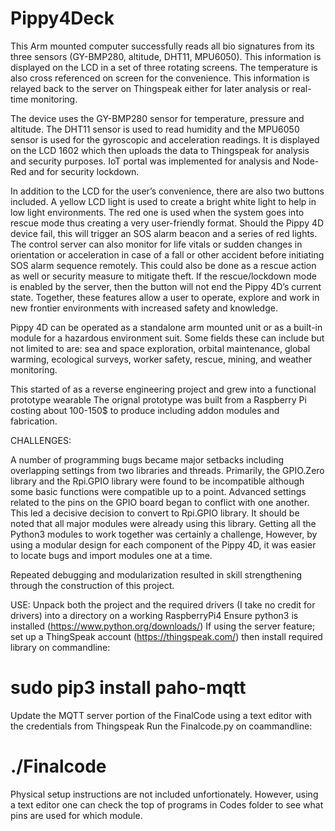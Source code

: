 # Pippy4Deck
This Arm mounted computer successfully reads all bio signatures from its three sensors (GY-BMP280, altitude, DHT11, MPU6050). This information is displayed on the LCD in a set of three rotating screens. 
The temperature is also cross referenced on screen for the convenience. This information is relayed back to the server on Thingspeak either for later analysis or real-time monitoring. 

The device uses the GY-BMP280 sensor for temperature, pressure and altitude. The DHT11 sensor is used to read humidity and the MPU6050 sensor is used for the gyroscopic and acceleration readings. It is displayed on the LCD 1602 which then uploads the data to Thingspeak for analysis and security purposes. IoT portal was implemented for analysis and Node-Red and for security lockdown. 

In addition to the LCD for the user’s convenience, there are also two buttons included. A yellow LCD light is used to create a bright white light to help in low light environments. The red one is used when the system goes into rescue mode thus creating a very user-friendly format.  Should the Pippy 4D device fail, this will trigger an SOS alarm beacon and a series of red lights. The control server can also monitor for life vitals or sudden changes in orientation or acceleration in case of a fall or other accident before initiating SOS alarm sequence remotely. This could also be done as a rescue action as well or security measure to mitigate theft. If the rescue/lockdown mode is enabled by the server, then the button will not end the Pippy 4D’s current state.  Together, these features allow a user to operate, explore and work in new frontier environments with increased safety and knowledge.  

Pippy 4D can be operated as a standalone arm mounted unit or as a built-in module for a hazardous environment suit. 
Some fields these can include but not limited to are: sea and space exploration, orbital maintenance, global warming, ecological surveys, worker safety, rescue, mining, and weather monitoring.


This started of as a reverse engineering project and grew into a functional prototype wearable
The orignal prototype was built from a Raspberry Pi costing about 100-150$ to produce including addon modules and fabrication.

CHALLENGES:  

A number of programming bugs became major setbacks including overlapping settings from two libraries and threads. Primarily, the GPIO.Zero library and the Rpi.GPIO library were found to be incompatible although some basic functions were compatible up to a point. Advanced settings related to the pins on the GPIO board began to conflict with one another. This led a decisive decision to convert to Rpi.GPIO library. It should be noted that all major modules were already using this library.  Getting all the Python3 modules to work together was certainly a challenge, However, by using a modular design for each component of the Pippy 4D, it was easier to locate bugs and import modules one at a time. 

Repeated debugging and modularization resulted in skill strengthening through the construction of this project. 

USE:
Unpack both the project and the required drivers (I take no credit for drivers) into a directory on a working RaspberryPi4 
Ensure python3 is installed (https://www.python.org/downloads/)
If using the server feature; set up a ThingSpeak account (https://thingspeak.com/) then install required library on commandline:
#  sudo pip3 install paho-mqtt
   Update the MQTT server portion of the FinalCode using a text editor with the credentials from Thingspeak
Run the Finalcode.py on coammandline:
#  ./Finalcode
Physical setup instructions are not included unfortionately.
However, using a text editor one can check the top of programs in Codes folder to see what pins are used for which module.


